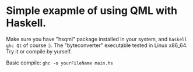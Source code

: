 Simple exapmle of using QML with Haskell. 
========
Make sure you have "hsqml" package installed in your system, and `haskell ghc Qt` of course :).
The "byteconverter" executable tested in Linux x86_64. Try it or compile by yurself.

Basic compile: `ghc -o yourFileName main.hs`
